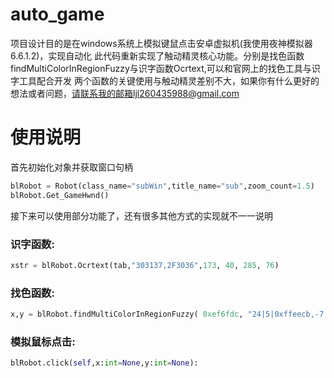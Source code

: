 # auto_game
项目设计目的是在windows系统上模拟键鼠点击安卓虚拟机(我使用夜神模拟器6.6.1.2)，实现自动化
此代码重新实现了触动精灵核心功能。分别是找色函数findMultiColorInRegionFuzzy与识字函数Ocrtext,可以和官网上的找色工具与识字工具配合开发
两个函数的关键使用与触动精灵差别不大，如果你有什么更好的想法或者问题，请联系我的邮箱ljl260435988@gmail.com

# 使用说明

首先初始化对象并获取窗口句柄

```python
blRobot = Robot(class_name="subWin",title_name="sub",zoom_count=1.5)
blRobot.Get_GameHwnd()
```
接下来可以使用部分功能了，还有很多其他方式的实现就不一一说明

### 识字函数:
```python
xstr = blRobot.Ocrtext(tab,"303137,2F3036",173, 40, 285, 76)
```

### 找色函数:
```python
x,y = blRobot.findMultiColorInRegionFuzzy( 0xef6fdc, "24|5|0xffeecb,-7|30|0x2fb7ff", 90, 0, 0, 1919, 1079)
```

### 模拟鼠标点击:

```python
blRobot.click(self,x:int=None,y:int=None):
```